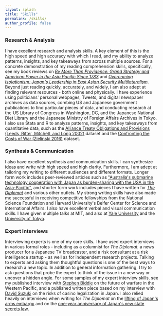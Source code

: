 ```yaml
---
layout: splash
title: "Skills"
permalink: /skills/
author_profile: false
---
```


### Research & Analysis

I have excellent research and analysis skills. A key element of this is the high speed and high accuracy with which I read, and my ability to analyze patterns, insights, and key takeaways from across multiple sources. For a concrete demonstration of my reading comprehension skills, specifically, see my book reviews on <a href="https://cimsec.org/by-more-than-providenceby-more-than-providence-grand-strategy-and-american-power-in-the-asia-pacific-since-1783/">*By More Than Providence: Grand Strategy and American Power in the Asia Pacific Since 1783*</a> and <a href="https://networks.h-net.org/node/28443/reviews/9356837/pollmann-midford-overcoming-isolationism-japan%E2%80%99s-leadership-east">*Overcoming Isolationism: Japan's Leadership in East Asian Security Multilateralism*</a>. Beyond just reading quickly, accurately, and widely, I am also adept at finding relevant resources - both online and physically. I have experience using politicians' personal webpages, Tweets, and digital newspaper archives as data sources, combing US and Japanese government publications to find particular pieces of data, and conducting research at the US Library of Congress in Washington, DC, and the Japanese National Diet Library and the Japanese Ministry of Foreign Affairs Archives in Tokyo. I also use Stata and R to analyze patterns, insights, and key takeaways from quantitative data, such as the <a href="http://www.atopdata.org/">Alliance Treaty Obligations and Provisions (Leeds, Ritter, Mitchell, and Long 2002)</a> dataset and the <a href="https://sites.bu.edu/cappella/confronting-the-cost-of-war-data/">Confronting the Costs of War (Zielinski 2016)</a> dataset.

### Synthesis & Communication

I also have excellent synthesis and communication skills. I can synthesize ideas and write with high speed and high clarity. Furthermore, I am adept at tailoring my writing to different audiences and different formats. Longer form work includes peer-reviewed articles such as <a href="https://www.tandfonline.com/doi/abs/10.1080/10357718.2015.1034088?journalCode=caji20">"Australia's submarine technology cooperation with Japan as burden-sharing with the USA in the Asia-Pacific"</a>, and shorter form work includes pieces I have written for <a href="https://thediplomat.com/authors/mina-pollmann/">*The Diplomat*</a> and various other outlets. My strong writing skills have also made me successful in receiving competitive fellowships from the National Science Foundation and Harvard University's Belfer Center for Science and International Affairs. I also have excellent verbal and visual communication skills. I have given multiple talks at MIT, and also at <a href="https://ceas.yale.edu/events/why-risk-alliance-evidence-japan-1901-1960">Yale University</a> and the <a href="https://tcjs.u-tokyo.ac.jp/archives/1373">University of Tokyo</a>. 

### Expert Interviews

Interviewing experts is one of my core skills. I have used expert interviews in various formal roles - including as a columnist for *The Diplomat*, a news producer for a Japanese TV broadcaster, and a risk consultant at a risk intelligence startup - as well as for independent research projects. Talking to experts and asking them thoughtful questions is one of the best ways to research a new topic. In addition to general information gathering, I try to ask questions that probe the expert to think of the issue in a new way or uncover a hidden angle. For some samples of my expert interview skills, see my published interview with <a href="https://cimsec.org/sea-control-130-stephen-biddle-future-warfare-western-pacific/">Stephen Biddle</a> on the future of warfare in the Western Pacific, and a published written piece based on my interview with <a href="https://www.blackpeakgroup.com/wp-content/uploads/2018/07/Blackpeak-RANE-Interview-David-Suzuki-Japan-Rolls-Dice-on-Legalizing-Casinos.pdf">David Suzuki</a> on the risks of casino legalization in Japan. I also relied heavily on interviews when writing for *The Diplomat* on the <a href="https://thediplomat.com/2015/10/the-truth-about-japans-defense-exports/">lifting of Japan's arms embargo</a> and on the <a href="https://thediplomat.com/2015/12/japans-controversial-state-secrets-law-one-year-later/">one-year anniversary of Japan's new state secrets law</a>. 